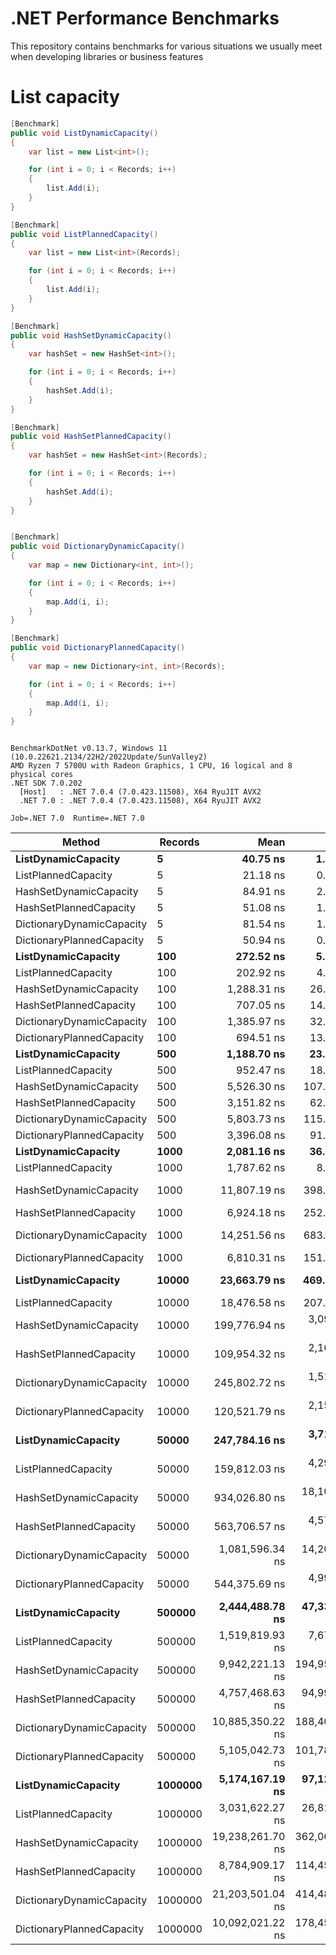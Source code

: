 # .NET Performance Benchmarks
This repository contains benchmarks for various situations we usually meet when developing libraries or business features

# List capacity

```csharp
[Benchmark]
public void ListDynamicCapacity()
{
    var list = new List<int>();

    for (int i = 0; i < Records; i++)
    {
        list.Add(i);
    }
}

[Benchmark]
public void ListPlannedCapacity()
{
    var list = new List<int>(Records);

    for (int i = 0; i < Records; i++)
    {
        list.Add(i);
    }
}

[Benchmark]
public void HashSetDynamicCapacity()
{
    var hashSet = new HashSet<int>();

    for (int i = 0; i < Records; i++)
    {
        hashSet.Add(i);
    }
}

[Benchmark]
public void HashSetPlannedCapacity()
{
    var hashSet = new HashSet<int>(Records);

    for (int i = 0; i < Records; i++)
    {
        hashSet.Add(i);
    }
}


[Benchmark]
public void DictionaryDynamicCapacity()
{
    var map = new Dictionary<int, int>();

    for (int i = 0; i < Records; i++)
    {
        map.Add(i, i);
    }
}

[Benchmark]
public void DictionaryPlannedCapacity()
{
    var map = new Dictionary<int, int>(Records);

    for (int i = 0; i < Records; i++)
    {
        map.Add(i, i);
    }
}
```

```

BenchmarkDotNet v0.13.7, Windows 11 (10.0.22621.2134/22H2/2022Update/SunValley2)
AMD Ryzen 7 5700U with Radeon Graphics, 1 CPU, 16 logical and 8 physical cores
.NET SDK 7.0.202
  [Host]   : .NET 7.0.4 (7.0.423.11508), X64 RyuJIT AVX2
  .NET 7.0 : .NET 7.0.4 (7.0.423.11508), X64 RyuJIT AVX2

Job=.NET 7.0  Runtime=.NET 7.0  

```
|                    Method | Records |             Mean |          Error |         StdDev |           Median |
|-------------------------- |-------- |-----------------:|---------------:|---------------:|-----------------:|
|       **ListDynamicCapacity** |       **5** |         **40.75 ns** |       **1.884 ns** |       **5.556 ns** |         **39.70 ns** |
|       ListPlannedCapacity |       5 |         21.18 ns |       0.680 ns |       2.006 ns |         20.85 ns |
|    HashSetDynamicCapacity |       5 |         84.91 ns |       2.456 ns |       7.241 ns |         83.85 ns |
|    HashSetPlannedCapacity |       5 |         51.08 ns |       1.050 ns |       2.282 ns |         50.80 ns |
| DictionaryDynamicCapacity |       5 |         81.54 ns |       1.696 ns |       4.865 ns |         81.02 ns |
| DictionaryPlannedCapacity |       5 |         50.94 ns |       0.984 ns |       2.160 ns |         50.68 ns |
|       **ListDynamicCapacity** |     **100** |        **272.52 ns** |       **5.503 ns** |      **12.421 ns** |        **270.45 ns** |
|       ListPlannedCapacity |     100 |        202.92 ns |       4.112 ns |      10.087 ns |        201.51 ns |
|    HashSetDynamicCapacity |     100 |      1,288.31 ns |      26.793 ns |      76.875 ns |      1,281.67 ns |
|    HashSetPlannedCapacity |     100 |        707.05 ns |      14.003 ns |      23.007 ns |        710.51 ns |
| DictionaryDynamicCapacity |     100 |      1,385.97 ns |      32.725 ns |      93.894 ns |      1,384.14 ns |
| DictionaryPlannedCapacity |     100 |        694.51 ns |      13.325 ns |      36.476 ns |        683.58 ns |
|       **ListDynamicCapacity** |     **500** |      **1,188.70 ns** |      **23.107 ns** |      **34.585 ns** |      **1,178.40 ns** |
|       ListPlannedCapacity |     500 |        952.47 ns |      18.265 ns |      18.757 ns |        950.53 ns |
|    HashSetDynamicCapacity |     500 |      5,526.30 ns |     107.074 ns |     109.958 ns |      5,537.38 ns |
|    HashSetPlannedCapacity |     500 |      3,151.82 ns |      62.097 ns |     138.888 ns |      3,122.12 ns |
| DictionaryDynamicCapacity |     500 |      5,803.73 ns |     115.927 ns |     277.755 ns |      5,761.82 ns |
| DictionaryPlannedCapacity |     500 |      3,396.08 ns |      91.823 ns |     263.457 ns |      3,330.80 ns |
|       **ListDynamicCapacity** |    **1000** |      **2,081.16 ns** |      **36.560 ns** |      **59.038 ns** |      **2,058.62 ns** |
|       ListPlannedCapacity |    1000 |      1,787.62 ns |       8.797 ns |       6.868 ns |      1,787.16 ns |
|    HashSetDynamicCapacity |    1000 |     11,807.19 ns |     398.262 ns |   1,155.431 ns |     11,627.18 ns |
|    HashSetPlannedCapacity |    1000 |      6,924.18 ns |     252.340 ns |     736.089 ns |      6,673.29 ns |
| DictionaryDynamicCapacity |    1000 |     14,251.56 ns |     683.284 ns |   1,971.431 ns |     13,670.23 ns |
| DictionaryPlannedCapacity |    1000 |      6,810.31 ns |     151.379 ns |     414.398 ns |      6,627.73 ns |
|       **ListDynamicCapacity** |   **10000** |     **23,663.79 ns** |     **469.245 ns** |   **1,142.208 ns** |     **23,321.68 ns** |
|       ListPlannedCapacity |   10000 |     18,476.58 ns |     207.464 ns |     194.062 ns |     18,499.92 ns |
|    HashSetDynamicCapacity |   10000 |    199,776.94 ns |   3,095.309 ns |   3,440.428 ns |    197,831.69 ns |
|    HashSetPlannedCapacity |   10000 |    109,954.32 ns |   2,165.511 ns |   5,628.452 ns |    106,991.15 ns |
| DictionaryDynamicCapacity |   10000 |    245,802.72 ns |   1,517.762 ns |   1,345.457 ns |    245,528.39 ns |
| DictionaryPlannedCapacity |   10000 |    120,521.79 ns |   2,159.514 ns |   2,120.932 ns |    120,016.35 ns |
|       **ListDynamicCapacity** |   **50000** |    **247,784.16 ns** |   **3,713.836 ns** |   **6,406.184 ns** |    **245,783.25 ns** |
|       ListPlannedCapacity |   50000 |    159,812.03 ns |   4,293.408 ns |  11,607.479 ns |    154,513.75 ns |
|    HashSetDynamicCapacity |   50000 |    934,026.80 ns |  18,105.297 ns |  21,553.068 ns |    929,356.45 ns |
|    HashSetPlannedCapacity |   50000 |    563,706.57 ns |   4,572.380 ns |   3,818.144 ns |    562,586.96 ns |
| DictionaryDynamicCapacity |   50000 |  1,081,596.34 ns |  14,208.616 ns |  13,290.748 ns |  1,082,924.61 ns |
| DictionaryPlannedCapacity |   50000 |    544,375.69 ns |   4,993.473 ns |   4,169.776 ns |    543,540.67 ns |
|       **ListDynamicCapacity** |  **500000** |  **2,444,488.78 ns** |  **47,331.468 ns** |  **44,273.884 ns** |  **2,451,130.47 ns** |
|       ListPlannedCapacity |  500000 |  1,519,819.93 ns |   7,677.266 ns |  11,010.506 ns |  1,521,125.10 ns |
|    HashSetDynamicCapacity |  500000 |  9,942,221.13 ns | 194,955.615 ns | 216,692.650 ns |  9,921,195.31 ns |
|    HashSetPlannedCapacity |  500000 |  4,757,468.63 ns |  94,990.912 ns | 133,163.992 ns |  4,754,979.69 ns |
| DictionaryDynamicCapacity |  500000 | 10,885,350.22 ns | 188,404.299 ns | 167,015.504 ns | 10,919,909.38 ns |
| DictionaryPlannedCapacity |  500000 |  5,105,042.73 ns | 101,784.490 ns | 203,274.625 ns |  5,048,456.25 ns |
|       **ListDynamicCapacity** | **1000000** |  **5,174,167.19 ns** |  **97,128.425 ns** | **115,624.481 ns** |  **5,175,618.75 ns** |
|       ListPlannedCapacity | 1000000 |  3,031,622.27 ns |  26,813.417 ns |  20,934.152 ns |  3,023,960.35 ns |
|    HashSetDynamicCapacity | 1000000 | 19,238,261.70 ns | 362,060.333 ns | 853,418.802 ns | 19,114,371.88 ns |
|    HashSetPlannedCapacity | 1000000 |  8,784,909.17 ns | 114,459.078 ns | 107,065.093 ns |  8,782,306.25 ns |
| DictionaryDynamicCapacity | 1000000 | 21,203,501.04 ns | 414,480.841 ns | 387,705.636 ns | 21,223,450.00 ns |
| DictionaryPlannedCapacity | 1000000 | 10,092,021.22 ns | 178,453.157 ns | 198,350.211 ns | 10,021,425.00 ns |